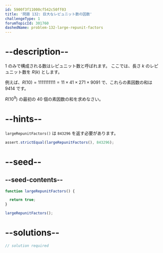 ```yaml
---
id: 5900f3f11000cf542c50ff03
title: '問題 132: 巨大なレピュニット数の因数'
challengeType: 1
forumTopicId: 301760
dashedName: problem-132-large-repunit-factors
---
```


# --description--

1 のみで構成される数はレピュニット数と呼ばれます。 ここでは、長さ $k$ のレピュニット数を $R(k)$ とします。

例えば、$R(10) = 1111111111 = 11 × 41 × 271 × 9091$ で、これらの素因数の和は 9414 です。

$R({10}^9)$ の最初の 40 個の素因数の和を求めなさい。

# --hints--

`largeRepunitFactors()` は `843296` を返す必要があります。

```js
assert.strictEqual(largeRepunitFactors(), 843296);
```

# --seed--

## --seed-contents--

```js
function largeRepunitFactors() {

  return true;
}

largeRepunitFactors();
```

# --solutions--

```js
// solution required
```
